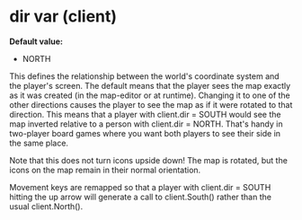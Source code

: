 # dir var (client)
**Default value:**
+   NORTH


This defines the relationship between the world\'s coordinate
system and the player\'s screen. The default means that the player sees
the map exactly as it was created (in the map-editor or at runtime).
Changing it to one of the other directions causes the player to see the
map as if it were rotated to that direction. This means that a player
with client.dir = SOUTH would see the map inverted relative to a person
with client.dir = NORTH. That\'s handy in two-player board games where
you want both players to see their side in the same place. 

Note
that this does not turn icons upside down! The map is rotated, but the
icons on the map remain in their normal orientation. 

Movement
keys are remapped so that a player with client.dir = SOUTH hitting the
up arrow will generate a call to client.South() rather than the usual
client.North().